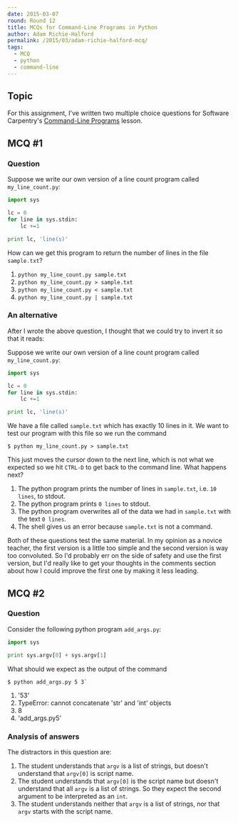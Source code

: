 ```yaml
---
date: 2015-03-07
round: Round 12
title: MCQs for Command-Line Programs in Python
author: Adam Richie-Halford
permalink: /2015/03/adam-richie-halford-mcq/
tags:
  - MCQ
  - python
  - command-line
---
```

## Topic

For this assignment, I've written two multiple choice questions for 
Software Carpentry's [Command-Line 
Programs](https://swcarpentry.github.io/python-novice-inflammation/08-cmdline.html)
lesson.

## MCQ #1

### Question

Suppose we write our own version of a line count program 
called `my_line_count.py`:

```python
import sys

lc = 0
for line in sys.stdin:
    lc +=1

print lc, 'line(s)'
```

How can we get this program to return the number of lines in the 
file `sample.txt`?

1. `python my_line_count.py sample.txt`
2. `python my_line_count.py > sample.txt`
3. `python my_line_count.py < sample.txt`
4. `python my_line_count.py | sample.txt`

### An alternative

After I wrote the above question, I thought that we could try 
to invert it so that it reads:

Suppose we write our own version of a line count program 
called `my_line_count.py`:

```python
import sys

lc = 0
for line in sys.stdin:
    lc +=1

print lc, 'line(s)'
```

We have a file called `sample.txt` which has exactly 10 lines 
in it. We want to test our program with this file so we run the 
command
```
$ python my_line_count.py > sample.txt
```

This just moves the cursor down to the next line, which is not 
what we expected so we hit `CTRL-D` to get back to the command 
line. What happens next?

1. The python program prints the number of lines in 
`sample.txt`, i.e. `10 lines`, to stdout.
2. The python program prints `0 lines` to stdout.
3. The python program overwrites all of the data we had 
in `sample.txt` with the text `0 lines`.
4. The shell gives us an error because `sample.txt` is not 
a command.

Both of these questions test the same material. In my opinion 
as a novice teacher, the first version is a little too simple 
and the second version is way too convoluted. So I'd probably 
err on the side of safety and use the first version, 
but I'd really like to get your thoughts in the comments section 
about how I could improve the first one by making it less leading.

## MCQ #2

### Question

Consider the following python program `add_args.py`:

```python
import sys

print sys.argv[0] + sys.argv[1]
```

What should we expect as the output of the command 
```
$ python add_args.py 5 3`
```

1. '53'
2. TypeError: cannot concatenate 'str' and 'int' objects
3. 8
4. 'add_args.py5'

### Analysis of answers

The distractors in this question are:

1. The student understands that `argv` is a list of strings, 
but doesn't understand that `argv[0]` is script name.
2. The student understands that `argv[0]` is the script name but 
doesn't understand that all `argv` is a list of strings. So they 
expect the second argument to be interpreted as an `int`.
3. The student understands neither that `argv` is a list of 
strings, nor that `argv` starts with the script name.
